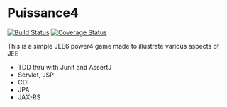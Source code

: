 # Puissance4

[![Build Status](https://travis-ci.org/dmetzler/puissance4.png?branch=master)](https://travis-ci.org/dmetzler/puissance4)
[![Coverage Status](https://coveralls.io/repos/dmetzler/puissance4/badge.svg)](https://coveralls.io/r/dmetzler/puissance4)

This is a simple JEE6 power4 game made to illustrate various aspects of JEE :

 * TDD thru with Junit and AssertJ
 * Servlet, JSP 
 * CDI
 * JPA
 * JAX-RS
 


